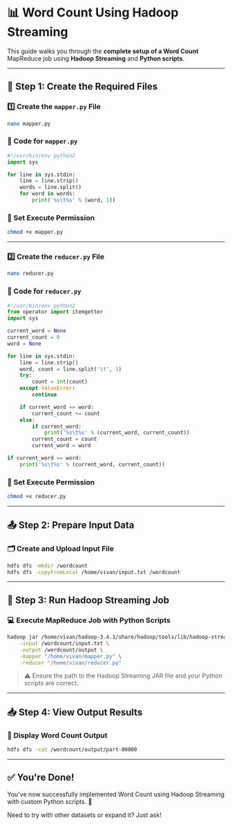 # 📊 Word Count Using Hadoop Streaming

This guide walks you through the **complete setup of a Word Count** MapReduce job using **Hadoop Streaming** and **Python scripts**.

---

## 📂 Step 1: Create the Required Files

### 1️⃣ Create the `mapper.py` File
```bash
nano mapper.py
```

### 📝 Code for `mapper.py`
```python
#!/usr/bin/env python2
import sys

for line in sys.stdin:
    line = line.strip()
    words = line.split()
    for word in words:
        print('%s\t%s' % (word, 1))
```

### 🔐 Set Execute Permission
```bash
chmod +x mapper.py
```

---

### 2️⃣ Create the `reducer.py` File
```bash
nano reducer.py
```

### 📝 Code for `reducer.py`
```python
#!/usr/bin/env python2
from operator import itemgetter
import sys

current_word = None
current_count = 0
word = None

for line in sys.stdin:
    line = line.strip()
    word, count = line.split('\t', 1)
    try:
        count = int(count)
    except ValueError:
        continue

    if current_word == word:
        current_count += count
    else:
        if current_word:
            print('%s\t%s' % (current_word, current_count))
        current_count = count
        current_word = word

if current_word == word:
    print('%s\t%s' % (current_word, current_count))
```

### 🔐 Set Execute Permission
```bash
chmod +x reducer.py
```

---

## 📤 Step 2: Prepare Input Data

### 🗂️ Create and Upload Input File
```bash
hdfs dfs -mkdir /wordcount
hdfs dfs -copyFromLocal /home/vivan/input.txt /wordcount
```

---

## 🚀 Step 3: Run Hadoop Streaming Job

### 💻 Execute MapReduce Job with Python Scripts
```bash
hadoop jar /home/vivan/hadoop-3.4.1/share/hadoop/tools/lib/hadoop-streaming-3.4.1.jar \
    -input /wordcount/input.txt \
    -output /wordcount/output \
    -mapper "/home/vivan/mapper.py" \
    -reducer "/home/vivan/reducer.py"
```

> ⚠️ Ensure the path to the Hadoop Streaming JAR file and your Python scripts are correct.

---

## 📥 Step 4: View Output Results

### 📄 Display Word Count Output
```bash
hdfs dfs -cat /wordcount/output/part-00000
```

---

## ✅ You're Done!
You've now successfully implemented Word Count using Hadoop Streaming with custom Python scripts. 🎉

Need to try with other datasets or expand it? Just ask!


